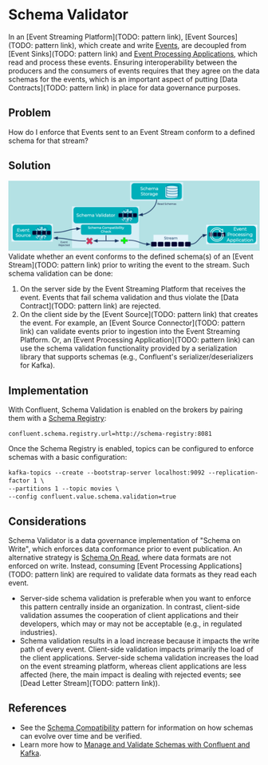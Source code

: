 # Schema Validator
In an [Event Streaming Platform](TODO: pattern link), [Event Sources](TODO: pattern link), which create and write [Events](../event/event.md), are decoupled from [Event Sinks](TODO: pattern link) and [Event Processing Applications](../event-processing/event-processing-application.md), which read and process these events. Ensuring interoperability between the producers and the consumers of events requires that they agree on the data schemas for the events, which is an important aspect of putting [Data Contracts](TODO: pattern link) in place for data governance purposes.

## Problem
How do I enforce that Events sent to an Event Stream conform to a defined schema for that stream?

## Solution
![schema-validator](../img/schema-validator.png)
Validate whether an event conforms to the defined schema(s) of an [Event Stream](TODO: pattern link) prior to writing the event to the stream.  Such schema validation can be done:

1. On the server side by the Event Streaming Platform that receives the event. Events that fail schema validation and thus violate the [Data Contract](TODO: pattern link) are rejected.
2. On the client side by the [Event Source](TODO: pattern link) that creates the event. For example, an [Event Source Connector](TODO: pattern link) can validate events prior to ingestion into the Event Streaming Platform. Or, an [Event Processing Application](TODO: pattern link) can use the schema validation functionality provided by a serialization library that supports schemas (e.g., Confluent's serializer/deserializers for Kafka).

## Implementation
With Confluent, Schema Validation is enabled on the brokers by pairing them with a [Schema Registry]((https://docs.confluent.io/platform/current/schema-registry/index.html)): 
```
confluent.schema.registry.url=http://schema-registry:8081 
```

Once the Schema Registry is enabled, topics can be configured to enforce schemas with a basic configuration:
```
kafka-topics --create --bootstrap-server localhost:9092 --replication-factor 1 \
--partitions 1 --topic movies \
--config confluent.value.schema.validation=true
```

## Considerations
Schema Validator is a data governance implementation of "Schema on Write", which enforces data conformance prior to event publication. An alternative strategy is [Schema On Read](../event/schema-on-read.md), where data formats are not enforced on write. Instead, consuming [Event Processing Applications](TODO: pattern link) are required to validate data formats as they read each event. 
* Server-side schema validation is preferable when you want to enforce this pattern centrally inside an organization.  In contrast, client-side validation assumes the cooperation of client applications and their developers, which may or may not be acceptable (e.g., in regulated industries).
* Schema validation results in a load increase because it impacts the write path of every event.  Client-side validation impacts primarily the load of the client applications.  Server-side schema validation increases the load on the event streaming platform, whereas client applications are less affected (here, the main impact is dealing with rejected events; see [Dead Letter Stream](TODO: pattern link)).
## References
* See the [Schema Compatibility](../event-stream/schema-compatibility.md) pattern for information on how schemas can evolve over time and be verified.
* Learn more how to [Manage and Validate Schemas with Confluent and Kafka](https://docs.confluent.io/cloud/current/client-apps/schemas-manage.html).
